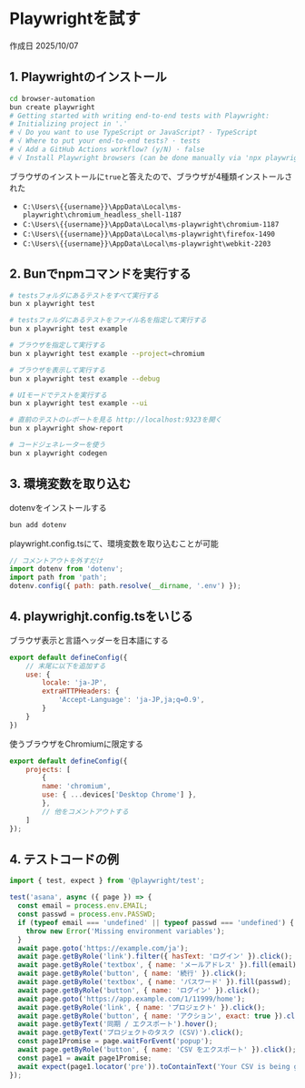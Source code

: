 # Playwrightを試す

作成日 2025/10/07

## 1. Playwrightのインストール

```bash
cd browser-automation
bun create playwright
# Getting started with writing end-to-end tests with Playwright:
# Initializing project in '.'
# √ Do you want to use TypeScript or JavaScript? · TypeScript
# √ Where to put your end-to-end tests? · tests
# √ Add a GitHub Actions workflow? (y/N) · false
# √ Install Playwright browsers (can be done manually via 'npx playwright install')? (Y/n) · true
```

ブラウザのインストールに`true`と答えたので、ブラウザが4種類インストールされた

- `C:\Users\{{username}}\AppData\Local\ms-playwright\chromium_headless_shell-1187`
- `C:\Users\{{username}}\AppData\Local\ms-playwright\chromium-1187`
- `C:\Users\{{username}}\AppData\Local\ms-playwright\firefox-1490`
- `C:\Users\{{username}}\AppData\Local\ms-playwright\webkit-2203`

## 2. Bunでnpmコマンドを実行する

```bash
# testsフォルダにあるテストをすべて実行する
bun x playwright test

# testsフォルダにあるテストをファイル名を指定して実行する
bun x playwright test example

# ブラウザを指定して実行する
bun x playwright test example --project=chromium

# ブラウザを表示して実行する
bun x playwright test example --debug

# UIモードでテストを実行する
bun x playwright test example --ui

# 直前のテストのレポートを見る http://localhost:9323を開く
bun x playwright show-report

# コードジェネレーターを使う
bun x playwright codegen
```

## 3. 環境変数を取り込む

dotenvをインストールする

```bash
bun add dotenv
```

playwright.config.tsにて、環境変数を取り込むことが可能

```javascript
// コメントアウトを外すだけ
import dotenv from 'dotenv';
import path from 'path';
dotenv.config({ path: path.resolve(__dirname, '.env') });
```

## 4. playwrighjt.config.tsをいじる

ブラウザ表示と言語ヘッダーを日本語にする

```javascript
export default defineConfig({
    // 末尾に以下を追加する
    use: {
        locale: 'ja-JP',
        extraHTTPHeaders: {
            'Accept-Language': 'ja-JP,ja;q=0.9',
        }
    }
})
```

使うブラウザをChromiumに限定する

```javascript
export default defineConfig({
    projects: [
        {
        name: 'chromium',
        use: { ...devices['Desktop Chrome'] },
        },
        // 他をコメントアウトする
    ]
});
```

## 4. テストコードの例

```javascript
import { test, expect } from '@playwright/test';

test('asana', async ({ page }) => {
  const email = process.env.EMAIL;
  const passwd = process.env.PASSWD;
  if (typeof email === 'undefined' || typeof passwd === 'undefined') {
    throw new Error('Missing environment variables');
  }
  await page.goto('https://example.com/ja');
  await page.getByRole('link').filter({ hasText: 'ログイン' }).click();
  await page.getByRole('textbox', { name: 'メールアドレス' }).fill(email);
  await page.getByRole('button', { name: '続行' }).click();
  await page.getByRole('textbox', { name: 'パスワード' }).fill(passwd);
  await page.getByRole('button', { name: 'ログイン' }).click();
  await page.goto('https://app.example.com/1/11999/home');
  await page.getByRole('link', { name: 'プロジェクト' }).click();
  await page.getByRole('button', { name: 'アクション', exact: true }).click();
  await page.getByText('同期 / エクスポート').hover();
  await page.getByText('プロジェクトのタスク (CSV)').click();
  const page1Promise = page.waitForEvent('popup');
  await page.getByRole('button', { name: 'CSV をエクスポート' }).click();
  const page1 = await page1Promise;
  await expect(page1.locator('pre')).toContainText('Your CSV is being generated. You will get an email when it is finished.');
});
```

